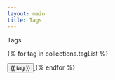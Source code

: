 ```yaml
---
layout: main
title: Tags
---
```


<p class="title-wide mb-6">
    Tags
</p>

{% for tag in collections.tagList %}

<span>
    <a href="/tags/{{ tag }}">
        <button class="text-base inline-block py-1 px-3 rounded-xl text-stone-600 dark:text-stone-50/[.80] border border-stone-300 dark:border-stone-50/25 hover:shadow-md hover:bg-white dark:hover:bg-stone-900 hover:text-stone-900 dark:hover:text-stone-50 transition mr-6">
            {{ tag }}
        </button>
    </a>
</span>
{% endfor %}